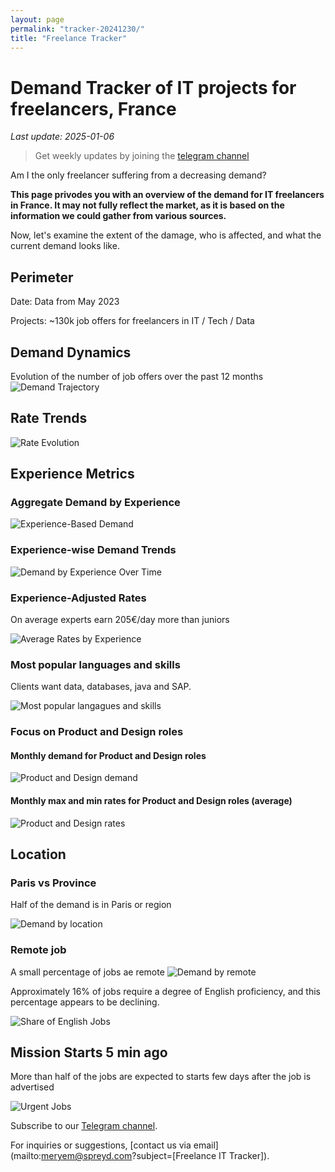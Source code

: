 ```yaml
---
layout: page
permalink: "tracker-20241230/"
title: "Freelance Tracker"
---
```

# Demand Tracker of IT projects for freelancers, France

*Last update: 2025-01-06*

> Get weekly updates by joining the [telegram channel](https://t.me/+3y9PJaF335UxYTg0)

Am I the only freelancer suffering from a decreasing demand?

**This page privodes you with an overview of the demand for IT freelancers in France. It may not fully reflect the market, as it is based on the information we could gather from various sources.**

Now, let's examine the extent of the damage, who is affected, and what the current demand looks like.

## Perimeter

Date: Data from May 2023

Projects: ~130k job offers for freelancers in IT / Tech / Data

## Demand Dynamics

Evolution of the number of job offers over the past 12 months
![Demand Trajectory](figs/20241230_missions_by_week_l12m.png)


## Rate Trends

![Rate Evolution](figs/20241230_missions_by_week_rate.png)

## Experience Metrics

### Aggregate Demand by Experience

![Experience-Based Demand](figs/20241230_exp_lvl.png)

### Experience-wise Demand Trends

![Demand by Experience Over Time](figs/20241230_missions_by_week_exp.png)

### Experience-Adjusted Rates

On average experts earn 205€/day more than juniors

![Average Rates by Experience](figs/20241230_exp_lvl_rate.png)

### Most popular languages and skills

Clients want data, databases, java and SAP.

![Most popular langagues and skills](figs/20241230_missions_by_skill.png)

### Focus on Product and Design roles
#### Monthly demand for Product and Design roles
![Product and Design demand](figs/20241230_product_design_demand.png)

#### Monthly max and min rates for Product and Design roles (average)
![Product and Design rates](figs/20241230_product_design_roles_rate.png)

## Location

### Paris vs Province

Half of the demand is in Paris or region

![Demand by location](figs/20241230_missions_by_location.png)

### Remote job

A small percentage of jobs ae remote
![Demand by remote](figs/20241230_missions_by_remote.png)

Approximately 16% of jobs require a degree of English proficiency, and this percentage appears to be declining.

![Share of English Jobs](figs/20241230_missions_anglais.png)

## Mission Starts 5 min ago

More than half of the jobs are expected to starts few days after the job is advertised

![Urgent Jobs](figs/20241230_missions_by_urgent.png)

Subscribe to our [Telegram channel](https://t.me/+3y9PJaF335UxYTg0).

For inquiries or suggestions, [contact us via email](mailto:meryem@spreyd.com?subject=[Freelance IT Tracker]).
